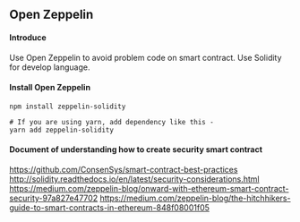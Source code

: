 ## Open Zeppelin

#### Introduce

Use Open Zeppelin to avoid problem code on smart contract.
Use Solidity for develop language.

#### Install Open Zeppelin

```
npm install zeppelin-solidity

# If you are using yarn, add dependency like this -
yarn add zeppelin-solidity
```

#### Document of understanding how to create security smart contract
https://github.com/ConsenSys/smart-contract-best-practices
http://solidity.readthedocs.io/en/latest/security-considerations.html
https://medium.com/zeppelin-blog/onward-with-ethereum-smart-contract-security-97a827e47702
https://medium.com/zeppelin-blog/the-hitchhikers-guide-to-smart-contracts-in-ethereum-848f08001f05
